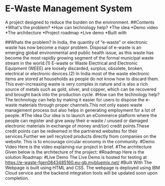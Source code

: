# E-Waste Management System
A project designed to reduce the burden on the environment.
##Contents
  *What's the problem?
  *How can technology help?
  *The idea
  *Demo video
  *The architecture
  *Project roadmap
  *Live demo
  *Built with
  
##Whats the problem?
  In India, the quantity of “e-waste” or electronic waste has now become a major problem. Disposal of e-waste is an emerging global environmental and public health issue, as this waste has become the most rapidly growing segment of the formal municipal waste stream in the world.(1) E-waste or Waste Electrical and Electronic Equipment (WEEE) are loosely discarded, surplus, obsolete, broken, electrical or electronic devices.(2) In India most of the waste electronic items are stored at households as people do not know how to discard them. This ever-increasing waste is very complex in nature and is also a rich source of metals such as gold, silver, and copper, which can be recovered and brought back into the production cycle.
 #How can the technology help?
  The technology can help by making it easier for users to dispose the e-waste materials through proper channels.This not only eases waste management process but also helps in generating employment for a lot of people.
 #The idea
  Our idea is to launch an eCommerce platform where the people can register and give away their e-waste / unused or damaged electronic materials in exchange of money and/(or) credit points.These credit points can be redeemed in the partnered websites for their services.Further we sell recylced products directly from companies on the website. This is to encourage circular economy in the community.
 #Demo Video
  Here is the video explaining our project in brief.
 #The architecture
  Given below is the architecture of the project:
 #Roadmap
  Here is the solution Roadmap:
 #Live Demo
  The Live Demo is hosted for testing at https://e-waste-fgen0843485160.eu-gb.mybluemix.net/
 #Built With
  The Webpage is built using HTML and CSS. The webpage is deployed using IBM Cloud service and the backend integration tools will be updated soon upon completion.
  
